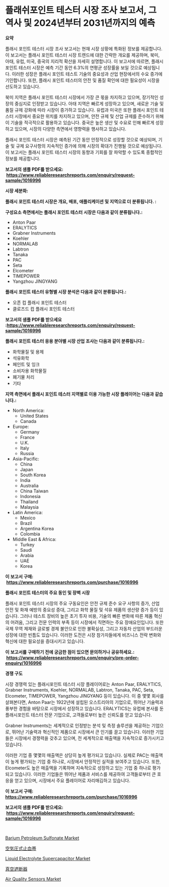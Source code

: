 <p><h1>플래쉬포인트 테스터 시장 조사 보고서, 그 역사 및 2024년부터 2031년까지의 예측</h1></p><p><strong>요약</strong></p>
<p><p>플래시 포인트 테스터 시장 조사 보고서는 현재 시장 상황에 특화된 정보를 제공합니다. 이 보고서는 플래시 포인트 테스터 시장 트렌드에 대한 간략한 개요를 제공하며, 북미, 아태, 유럽, 미국, 중국의 지리적 확산을 자세히 설명합니다. 이 보고서에 따르면, 플래시 포인트 테스터 시장은 예측 기간 동안 6.3%의 연평균 성장률을 보일 것으로 예상됩니다. 이러한 성장은 플래시 포인트 테스트 기술의 중요성과 산업 현장에서의 수요 증가에 기인합니다. 또한, 플래시 포인트 테스터의 안전 및 품질 확인에 대한 필요성이 시장을 선도하고 있습니다. </p><p>북미 지역은 플래시 포인트 테스터 시장에서 가장 큰 몫을 차지하고 있으며, 장기적인 성장의 중심지로 인정받고 있습니다. 아태 지역은 빠르게 성장하고 있으며, 새로운 기술 및 품질 규제 강화에 따라 시장이 증가하고 있습니다. 유럽과 미국은 또한 플래시 포인트 테스터 시장에서 중요한 위치를 차지하고 있으며, 안전 규제 및 산업 규제를 준수하기 위해 이 기술을 적극적으로 활용하고 있습니다. 중국은 높은 생산 및 수요로 인해 빠르게 성장하고 있으며, 시장의 다양한 측면에서 영향력을 행사하고 있습니다.</p><p>플래시 포인트 테스터 시장은 예측된 기간 동안 안정적으로 성장할 것으로 예상되며, 기술 및 규제 요구사항의 지속적인 증가에 의해 시장의 확대가 진행될 것으로 예상됩니다. 이 보고서는 플래시 포인트 테스터 시장의 동향과 기회를 잘 파악할 수 있도록 종합적인 정보를 제공합니다.</p></p>
<p><strong>보고서의 샘플 PDF를 받으세요: &nbsp;<a href="https://www.reliableresearchreports.com/enquiry/request-sample/1016996">https://www.reliableresearchreports.com/enquiry/request-sample/1016996</a></strong></p>
<p><strong>시장 세분화:</strong></p>
<p><strong> 플래시 포인트 테스터 시장은 개요, 배포, 애플리케이션 및 지역으로 더 분류됩니다. :</strong></p>
<p><strong>구성요소 측면에서는 플래시 포인트 테스터 시장은 다음과 같이 분류됩니다.:</strong></p>
<p><ul><li>Anton Paar</li><li>ERALYTICS</li><li>Grabner Instruments</li><li>Koehler</li><li>NORMALAB</li><li>Labtron</li><li>Tanaka</li><li>PAC</li><li>Seta</li><li>Elcometer</li><li>TIMEPOWER</li><li>Yangzhou JINGYANG</li></ul></p>
<p><strong> 플래시 포인트 테스터 유형별 시장 분석은 다음과 같이 분류됩니다.:</strong></p>
<p><ul><li>오픈 컵 플래시 포인트 테스터</li><li>클로즈드 컵 플래시 포인트 테스터</li></ul></p>
<p><strong>보고서의 샘플 PDF를 받으세요 :<a href="https://www.reliableresearchreports.com/enquiry/request-sample/1016996">https://www.reliableresearchreports.com/enquiry/request-sample/1016996</a></strong></p>
<p><strong> 플래시 포인트 테스터 응용 분야별 시장 산업 조사는 다음과 같이 분류됩니다.:</strong></p>
<p><ul><li>화학물질 및 용제</li><li>석유화학</li><li>페인트 및 잉크</li><li>소비자용 화학물질</li><li>폐기물 처리</li><li>기타</li></ul></p>
<p><strong>지역 측면에서 플래시 포인트 테스터 지역별로 이용 가능한 시장 플레이어는 다음과 같습니다.:</strong></p>
<p><ul>
    <li>
        North America:
        <ul>
            <li>United States</li>
            <li>Canada</li>
        </ul>
    </li>
    <li>
        Europe:
        <ul>
            <li>Germany</li>
            <li>France</li>
            <li>U.K.</li>
            <li>Italy</li>
            <li>Russia</li>
        </ul>
    </li>
    <li>
        Asia-Pacific:
        <ul>
            <li>China</li>
            <li>Japan</li>
            <li>South Korea</li>
            <li>India</li>
            <li>Australia</li>
            <li>China Taiwan</li>
            <li>Indonesia</li>
            <li>Thailand</li>
            <li>Malaysia</li>
        </ul>
    </li>
    <li>
        Latin America:
        <ul>
            <li>Mexico</li>
            <li>Brazil</li>
            <li>Argentina Korea</li>
            <li>Colombia</li>
        </ul>
    </li>
    <li>
        Middle East & Africa:
        <ul>
            <li>Turkey</li>
            <li>Saudi</li>
            <li>Arabia</li>
            <li>UAE</li>
            <li>Korea</li>
        </ul>
    </li>
    </ul></p>
<p><strong>이 보고서 구매: &nbsp;<a href="https://www.reliableresearchreports.com/purchase/1016996">https://www.reliableresearchreports.com/purchase/1016996</a></strong></p>
<p><strong>플래시 포인트 테스터의 주요 동인 및 장벽 시장</strong></p>
<p><p>플래시 포인트 테스터 시장의 주요 구동요인은 안전 규제 준수 요구 사항의 증가, 산업 안전 및 화재 예방의 중요성 증대, 그리고 화학 물질 및 석유 제품의 생산량 증가 등이 있습니다. 그러나 테스트 장비의 높은 초기 투자 비용, 기술의 빠른 변화에 따른 제품 혁신의 어려움, 그리고 전문 인력의 부족 등이 시장에서 직면하는 주요 장애요인입니다. 또한 국제 무역 제재와 글로벌 경제 불안으로 인한 불확실성, 그리고 자동차 산업의 부드러운 성장에 대한 빈틈도 있습니다. 이러한 도전은 시장 참가자들에게 비즈니스 전략 변화와 혁신에 대한 필요성을 증대시키고 있습니다.</p></p>
<p><strong>이 보고서를 구매하기 전에 궁금한 점이 있으면 문의하거나 공유하세요.: &nbsp;<a href="https://www.reliableresearchreports.com/enquiry/pre-order-enquiry/1016996">https://www.reliableresearchreports.com/enquiry/pre-order-enquiry/1016996</a></strong></p>
<p><strong>경쟁 구도</strong></p>
<p><p>시장 경쟁력 있는 플래시포인트 테스터 시장 플레이어로는 Anton Paar, ERALYTICS, Grabner Instruments, Koehler, NORMALAB, Labtron, Tanaka, PAC, Seta, Elcometer, TIMEPOWER, Yangzhou JINGYANG 등이 있습니다. 이 중 몇몇 회사를 살펴본다면, Anton Paar는 1922년에 설립된 오스트리아의 기업으로, 뛰어난 기술력과 풍부한 경험을 바탕으로 시장에서 성장하고 있습니다. ERALYTICS는 유럽에 본사를 둔 플래시포인트 테스터 전문 기업으로, 고객들로부터 높은 신뢰도를 얻고 있습니다.</p><p>Grabner Instruments는 세계적으로 인정받는 분석 및 측정 솔루션을 제공하는 기업으로, 뛰어난 기술력과 혁신적인 제품으로 시장에서 큰 인기를 끌고 있습니다. 이러한 기업들은 시장에서 경쟁력을 갖추고 있으며, 전 세계적으로 매출액을 지속적으로 증가시키고 있습니다. </p><p>이러한 기업 중 몇몇의 매출액은 상당히 높게 평가되고 있습니다. 실제로 PAC는 매출액이 높게 평가되는 기업 중 하나로, 시장에서 안정적인 실적을 보여주고 있습니다. 또한, Elcometer도 높은 매출액을 기록하며 지속적으로 성장하고 있는 기업 중 하나로 평가되고 있습니다. 이러한 기업들은 뛰어난 제품과 서비스를 제공하여 고객들로부터 큰 호응을 얻고 있으며, 시장에서 주요 플레이어로 자리매김하고 있습니다.</p></p>
<p><strong>이 보고서 구매: &nbsp; <a href="https://www.reliableresearchreports.com/purchase/1016996">https://www.reliableresearchreports.com/purchase/1016996</a></strong></p>
<p><strong>보고서의 샘플 PDF를 받으세요: &nbsp;<a href="https://www.reliableresearchreports.com/enquiry/request-sample/1016996">https://www.reliableresearchreports.com/enquiry/request-sample/1016996</a></strong><strong></strong></p>
<p>&nbsp;</p>
<p><p><a href="https://issuu.com/reportprime-2/docs/barium-petroleum-sulfonate-market-size-2030.pptx">Barium Petroleum Sulfonate Market</a></p><p><a href="https://github.com/zekaoe592392/Market-Research-Report-List-1/blob/main/5390904189919.md">空気圧式止血帯</a></p><p><a href="https://view.publitas.com/reportprime-1/global-liquid-electrolyte-supercapacitor-market-size-and-market-trends-insights-and-projections-from-2024-to-2031/">Liquid Electrolyte Supercapacitor Market</a></p><p><a href="https://github.com/cnnriuez22368/Market-Research-Report-List-1/blob/main/5797451189920.md">真空遮断器</a></p><p><a href="https://gamy-alyssum-396.notion.site/Air-Quality-Sensors-Market-Size-Market-Share-and-Global-Market-Analysis-Report-2024-2031-e9d1c2d9b1294f229cfd7abbd5b6be6a">Air Quality Sensors Market</a></p></p>